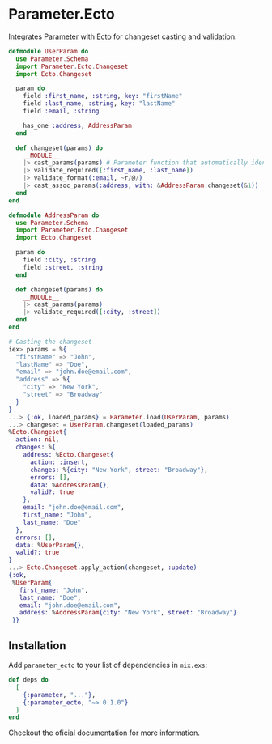 # Parameter.Ecto
<!-- MDOC !-->
Integrates [Parameter](https://github.com/phcurado/parameter) with [Ecto](https://github.com/elixir-ecto/ecto) for changeset casting and validation.

```elixir
defmodule UserParam do
  use Parameter.Schema
  import Parameter.Ecto.Changeset
  import Ecto.Changeset

  param do
    field :first_name, :string, key: "firstName"
    field :last_name, :string, key: "lastName"
    field :email, :string

    has_one :address, AddressParam
  end

  def changeset(params) do
    __MODULE__
    |> cast_params(params) # Parameter function that automatically identify param fields
    |> validate_required([:first_name, :last_name])
    |> validate_format(:email, ~r/@/)
    |> cast_assoc_params(:address, with: &AddressParam.changeset(&1))
  end
end

defmodule AddressParam do
  use Parameter.Schema
  import Parameter.Ecto.Changeset
  import Ecto.Changeset

  param do
    field :city, :string
    field :street, :string
  end

  def changeset(params) do
    __MODULE__
    |> cast_params(params)
    |> validate_required([:city, :street])
  end
end

# Casting the changeset
iex> params = %{
  "firstName" => "John",
  "lastName" => "Doe",
  "email" => "john.doe@email.com",
  "address" => %{
    "city" => "New York",
    "street" => "Broadway"
  }
}
...> {:ok, loaded_params} = Parameter.load(UserParam, params)
...> changeset = UserParam.changeset(loaded_params)
%Ecto.Changeset{
  action: nil,
  changes: %{
    address: %Ecto.Changeset{
      action: :insert,
      changes: %{city: "New York", street: "Broadway"},
      errors: [],
      data: %AddressParam{},
      valid?: true
    },
    email: "john.doe@email.com",
    first_name: "John",
    last_name: "Doe"
  },
  errors: [],
  data: %UserParam{},
  valid?: true
}
...> Ecto.Changeset.apply_action(changeset, :update)
{:ok,
 %UserParam{
   first_name: "John",
   last_name: "Doe",
   email: "john.doe@email.com",
   address: %AddressParam{city: "New York", street: "Broadway"}
 }}
```

## Installation

Add `parameter_ecto` to your list of dependencies in `mix.exs`:

```elixir
def deps do
  [
    {:parameter, "..."},
    {:parameter_ecto, "~> 0.1.0"}
  ]
end
```

Checkout the oficial documentation for more information.

